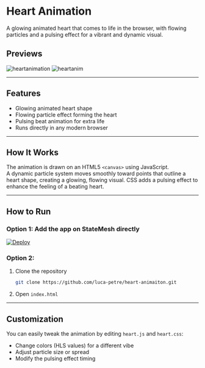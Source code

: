 # Heart Animation
A glowing animated heart that comes to life in the browser, with flowing particles and a pulsing effect for a vibrant and dynamic visual.

## Previews

![heartanimation](https://github.com/user-attachments/assets/b962c588-2dae-42ec-b882-d6106bd5e041)
![heartanim](https://github.com/user-attachments/assets/c986ad2e-d82d-4645-9d53-e95453db5543)

---

## Features
- Glowing animated heart shape  
- Flowing particle effect forming the heart  
- Pulsing beat animation for extra life  
- Runs directly in any modern browser  

---

## How It Works
The animation is drawn on an HTML5 `<canvas>` using JavaScript.  
A dynamic particle system moves smoothly toward points that outline a heart shape, creating a glowing, flowing visual. CSS adds a pulsing effect to enhance the feeling of a beating heart.  

---

## How to Run
### Option 1: Add the app on StateMesh directly

[![Deploy](https://console.cloud.statemesh.net/assets/layout/images/deployStateMesh_green.svg)](
https://console.cloud.statemesh.net/deploy?appname=heart-animation&repository=https://github.com/luca-petre/heart-animation.git)

### Option 2:
1. Clone the repository
   ```bash
   git clone https://github.com/luca-petre/heart-animaiton.git
   
2. Open `index.html`

---

## Customization
You can easily tweak the animation by editing `heart.js` and `heart.css`:
- Change colors (HLS values) for a different vibe
- Adjust particle size or spread
- Modify the pulsing effect timing
